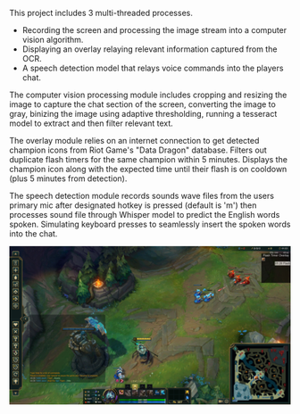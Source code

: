 This project includes 3 multi-threaded processes. 
  - Recording the screen and processing the image stream into a computer vision algorithm.
  - Displaying an overlay relaying relevant information captured from the OCR.
  - A speech detection model that relays voice commands into the players chat.


The computer vision processing module includes cropping and resizing the image to capture the chat section of the screen, converting the image to gray, binizing the image using adaptive thresholding, running a tesseract model to extract and then filter relevant text.

The overlay module relies on an internet connection to get detected champion icons from Riot Game's "Data Dragon" database. Filters out duplicate flash timers for the same champion within 5 minutes. Displays the champion icon along with the expected time until their flash is on cooldown (plus 5 minutes from detection).

The speech detection module records sounds wave files from the users primary mic after designated hotkey is pressed (default is 'm') then processes sound file through Whisper model to predict the English words spoken. Simulating keyboard presses to seamlessly insert the spoken words into the chat.


![Example Image](https://github.com/unsupervised-machine/lol_flash_chat/blob/master/images_github/1_champion_flash_timer.JPG?raw=true)
